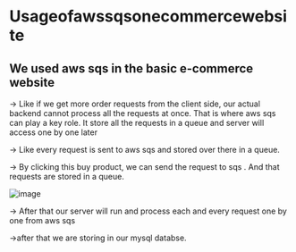 # Usageofawssqsonecommercewebsite

## We used aws sqs in the basic e-commerce website

 ->  Like if we get more order requests from the client side, our actual backend cannot process all the requests at once.
 That is where aws sqs can play a key role. It store all the requests in a queue and server will access one by one later
 
->   Like every request is sent to aws sqs and stored over there in a queue.

->   By clicking this buy product, we can send the request to sqs . And that requests are stored in a queue.

 ![image](https://github.com/sankar6305/Usageofawssqsonecommercewebsite/assets/58016341/bd5b70e1-dd94-443c-b492-e4746f57d656)


 -> After that our server will run and process each and every request one by one from aws sqs

 ->after that we are storing in our mysql databse.

 
 
